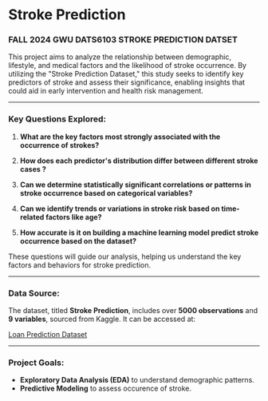 # Stroke Prediction

### FALL 2024 GWU **__DATS6103__** STROKE PREDICTION DATSET

This project aims to analyze the relationship between demographic, lifestyle, and medical factors and the likelihood of stroke occurrence. By utilizing the "Stroke Prediction Dataset," this study seeks to identify key predictors of stroke and assess their significance, enabling insights that could aid in early intervention and health risk management.

---

### **Key Questions Explored:**

1) **What are the key factors most strongly associated with the occurrence of strokes?**

2) **How does each predictor's distribution differ between different stroke cases ?**

3) **Can we determine statistically significant correlations or patterns in stroke occurrence based on categorical variables?**

4) **Can we identify trends or variations in stroke risk based on time-related factors like age?**

5) **How accurate is it on building a machine learning model predict stroke occurrence based on the dataset?**

These questions will guide our analysis, helping us understand the key factors and behaviors for stroke prediction.

---

### **Data Source:**
The dataset, titled **Stroke Prediction**, includes over **5000 observations** and **9 variables**, sourced from Kaggle. It can be accessed at:

[Loan Prediction Dataset](https://www.kaggle.com/datasets/fedesoriano/stroke-prediction-dataset)

---

### **Project Goals:**
- **Exploratory Data Analysis (EDA)** to understand demographic patterns.
- **Predictive Modeling** to assess occurence of stroke.
